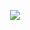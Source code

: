 
<p align="center">
  <img src="https://capsule-render.vercel.app/api?type=waving&color=fdc500&height=110&section=header&text=API%20ГЛОНАСС%fontColor=2e363a&animation=fadeIn&fontSize=32&fontAlign=50&fontAlignY=24" />
</p>

